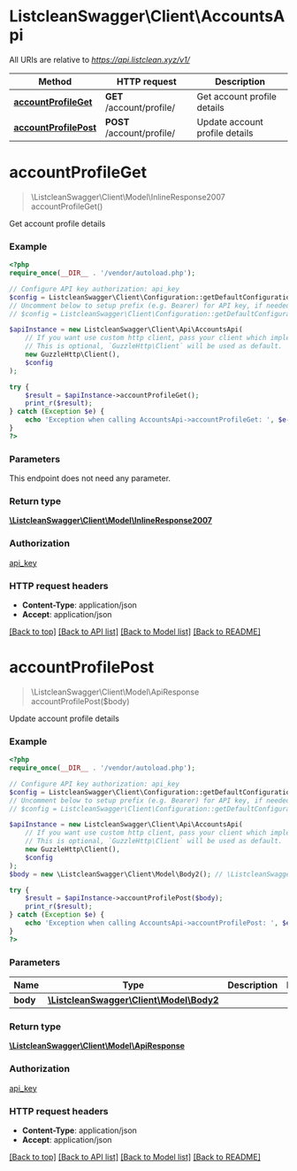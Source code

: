 # ListcleanSwagger\Client\AccountsApi

All URIs are relative to *https://api.listclean.xyz/v1/*

Method | HTTP request | Description
------------- | ------------- | -------------
[**accountProfileGet**](AccountsApi.md#accountProfileGet) | **GET** /account/profile/ | Get account profile details
[**accountProfilePost**](AccountsApi.md#accountProfilePost) | **POST** /account/profile/ | Update account profile details


# **accountProfileGet**
> \ListcleanSwagger\Client\Model\InlineResponse2007 accountProfileGet()

Get account profile details



### Example
```php
<?php
require_once(__DIR__ . '/vendor/autoload.php');

// Configure API key authorization: api_key
$config = ListcleanSwagger\Client\Configuration::getDefaultConfiguration()->setApiKey('X-Auth-Token', 'YOUR_API_KEY');
// Uncomment below to setup prefix (e.g. Bearer) for API key, if needed
// $config = ListcleanSwagger\Client\Configuration::getDefaultConfiguration()->setApiKeyPrefix('X-Auth-Token', 'Bearer');

$apiInstance = new ListcleanSwagger\Client\Api\AccountsApi(
    // If you want use custom http client, pass your client which implements `GuzzleHttp\ClientInterface`.
    // This is optional, `GuzzleHttp\Client` will be used as default.
    new GuzzleHttp\Client(),
    $config
);

try {
    $result = $apiInstance->accountProfileGet();
    print_r($result);
} catch (Exception $e) {
    echo 'Exception when calling AccountsApi->accountProfileGet: ', $e->getMessage(), PHP_EOL;
}
?>
```

### Parameters
This endpoint does not need any parameter.

### Return type

[**\ListcleanSwagger\Client\Model\InlineResponse2007**](../Model/InlineResponse2007.md)

### Authorization

[api_key](../../README.md#api_key)

### HTTP request headers

 - **Content-Type**: application/json
 - **Accept**: application/json

[[Back to top]](#) [[Back to API list]](../../README.md#documentation-for-api-endpoints) [[Back to Model list]](../../README.md#documentation-for-models) [[Back to README]](../../README.md)

# **accountProfilePost**
> \ListcleanSwagger\Client\Model\ApiResponse accountProfilePost($body)

Update account profile details



### Example
```php
<?php
require_once(__DIR__ . '/vendor/autoload.php');

// Configure API key authorization: api_key
$config = ListcleanSwagger\Client\Configuration::getDefaultConfiguration()->setApiKey('X-Auth-Token', 'YOUR_API_KEY');
// Uncomment below to setup prefix (e.g. Bearer) for API key, if needed
// $config = ListcleanSwagger\Client\Configuration::getDefaultConfiguration()->setApiKeyPrefix('X-Auth-Token', 'Bearer');

$apiInstance = new ListcleanSwagger\Client\Api\AccountsApi(
    // If you want use custom http client, pass your client which implements `GuzzleHttp\ClientInterface`.
    // This is optional, `GuzzleHttp\Client` will be used as default.
    new GuzzleHttp\Client(),
    $config
);
$body = new \ListcleanSwagger\Client\Model\Body2(); // \ListcleanSwagger\Client\Model\Body2 | 

try {
    $result = $apiInstance->accountProfilePost($body);
    print_r($result);
} catch (Exception $e) {
    echo 'Exception when calling AccountsApi->accountProfilePost: ', $e->getMessage(), PHP_EOL;
}
?>
```

### Parameters

Name | Type | Description  | Notes
------------- | ------------- | ------------- | -------------
 **body** | [**\ListcleanSwagger\Client\Model\Body2**](../Model/Body2.md)|  |

### Return type

[**\ListcleanSwagger\Client\Model\ApiResponse**](../Model/ApiResponse.md)

### Authorization

[api_key](../../README.md#api_key)

### HTTP request headers

 - **Content-Type**: application/json
 - **Accept**: application/json

[[Back to top]](#) [[Back to API list]](../../README.md#documentation-for-api-endpoints) [[Back to Model list]](../../README.md#documentation-for-models) [[Back to README]](../../README.md)

